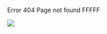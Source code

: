 <!DOCTYPE html>
<head><title>404</title>
<link href="style.css" rel="stylesheet" type="text/css" media="all">
</head>
 <body>
 <p>Error 404 Page not found FFFFF</p>
<img src="http://phrl42.ydns.eu/files/reimu404.gif ">
</body>